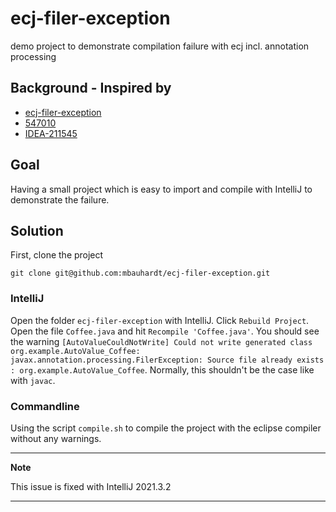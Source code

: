 # ecj-filer-exception
demo project to demonstrate compilation failure with ecj incl. annotation processing

## Background - Inspired by 
* [ecj-filer-exception](https://github.com/sarod/bugs-repro/tree/master/ecj-bugs/ecj-filer-exception) 
* [547010](https://bugs.eclipse.org/bugs/show_bug.cgi?id=547010)
* [IDEA-211545](https://youtrack.jetbrains.com/issue/IDEA-211545)

## Goal
Having a small project which is easy to import and compile with IntelliJ to demonstrate the failure.

## Solution

First, clone the project

    git clone git@github.com:mbauhardt/ecj-filer-exception.git

### IntelliJ
Open the folder `ecj-filer-exception` with IntelliJ. Click `Rebuild Project`. Open the file `Coffee.java` and hit `Recompile 'Coffee.java'`.
You should see the warning `[AutoValueCouldNotWrite] Could not write generated class org.example.AutoValue_Coffee: javax.annotation.processing.FilerException: Source file already exists : org.example.AutoValue_Coffee`.
Normally, this shouldn't be the case like with `javac`.

### Commandline
Using the script `compile.sh` to compile the project with the eclipse compiler without any warnings.

---
**Note**

This issue is fixed with IntelliJ 2021.3.2

---
